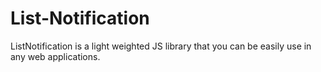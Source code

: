 # List-Notification
ListNotification is a light weighted JS library that you can be easily use in any web applications.
